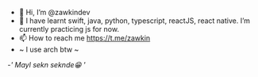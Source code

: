 - 👋 Hi, I’m @zawkindev
- 🌱 I have learnt swift, java, python, typescript, reactJS, react native. I’m currently practicing js for now.
- 📫 How to reach me https://t.me/zawkin
- ~ I use arch btw ~ 

-*' Mayl sekn seknde😁 '*
<!---
zawkindev/zawkindev is a ✨ special ✨ repository because its `README.md` (this file) appears on your GitHub profile.
You can click the Preview link to take a look at your changes.
--->
